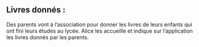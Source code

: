 ##  Livres donnés :

Des parents vont à l’association pour donner les livres de leurs enfants qui ont fini leurs études au lycée. Alice les accueille et indique sur l’application les livres donnés par les parents.
